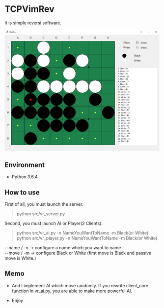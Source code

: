 # TCPVimRev
It is simple reversi software.  

![GUI](https://github.com/Vimmer-Yamagen/TCPVimRev/blob/pics/TCPVimRev_gui.png)

## Environment

+ Python 3.6.4  

## How to use  

First of all, you must launch the server.  
> python src/vr_server.py

Second, you must launch AI or Player(2 Clients).  
> python src/vr_ai.py -n NameYouWantToName -m Black(or White)
> python src/vr_player.py -n NameYouWantToName -m Black(or White)

--name / -n -> configure a name which you want to name  
--move / -m -> configure Black or White (first move is Black and passive move is White.)  

## Memo  
+ And I implement AI which move randomly. If you rewrite client_core function in vr_ai.py, you are able to make more powerful AI.  

+ Enjoy  